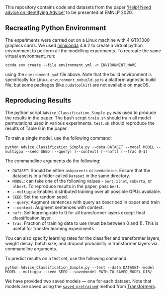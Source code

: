 This repository contains code and datasets from the paper ['Help! Need advice on identifying Advice'][paper] to be presented at EMNLP 2020.

## Recreating Python Environment

The experiments were carried out on a Linux machine with 4 GTX1080 graphics cards. We used [miniconda][conda] 4.8.2 to create a virtual python environment to perform all the modelling experiments. To recreate the same virtual environment, run:

`
conda env create --file environment.yml -n ENVIRONMENT_NAME
`

using the `environment.yml` file above. Note that the build environment is specifically for Linux. `environment_nobuild.py` is a platform agnostic build file, but some packages (like `cudatoolkit`) are not available on macOS.

## Reproducing Results

The python script `Advice_Classification_Simple.py` was used to produce the results in the paper. The bash script `train.sh` should train all model permutations used in various experiments. `test.sh` should reproduce the results of Table 6 in the paper.

To train a single model, use the following command:

```
python Advice_Classification_Simple.py --data DATASET --model MODEL --multigpu --seed SEED [--query] [--context] [--noft] [--frac 0-1]
```

The commandline arguments do the following:

 - `DATASET`: Should be either `askparents` or `needadvice`. Ensure that the dataset is in a folder called `Dataset` in the same directory.
 - `MODEL`: can take one of the following values - `bert`, `xlnet`, `roberta`, or `albert`. To reproduce results in the paper, pass `bert`.
 - `--multigpu`: Enables distributed training over all possible GPUs available.
 - `SEED`: Set the random seed.
 - `--query`: Augment sentences with query as described in paper and train
 - `--context`: Augment sentences with context.
 - `noft`: Set learning rate to 0 for all tramsformer layers except final classification layer.
 - `frac`: Fraction of training data to use (must be between 0 and 1). This is useful for transfer learning experiments

You can also specify learning rates for the classifier and transformer layers, weight decay, batch size, and dropout probability in transformer layers via commandline arguments.

To predict results on a test set, use the following command:

```
python Advice_Classification_Simple.py --test --data DATASET--model MODEL --multigpu --seed SEED --savedmodel PATH_TO_SAVED_MODEL_DIR/
```

We have provided two saved models &mdash; one for each dataset. Note that models are saved using the [`saved_pretrained`][savep] method from [Transformers][transf].

<!-- Links -->

[conda]: https://docs.conda.io/en/latest/miniconda.html
[paper]: https://online.html
[savep]: https://huggingface.co/transformers/main_classes/model.html#transformers.PreTrainedModel.save_pretrained
[transf]: https://huggingface.co/transformers/index.html